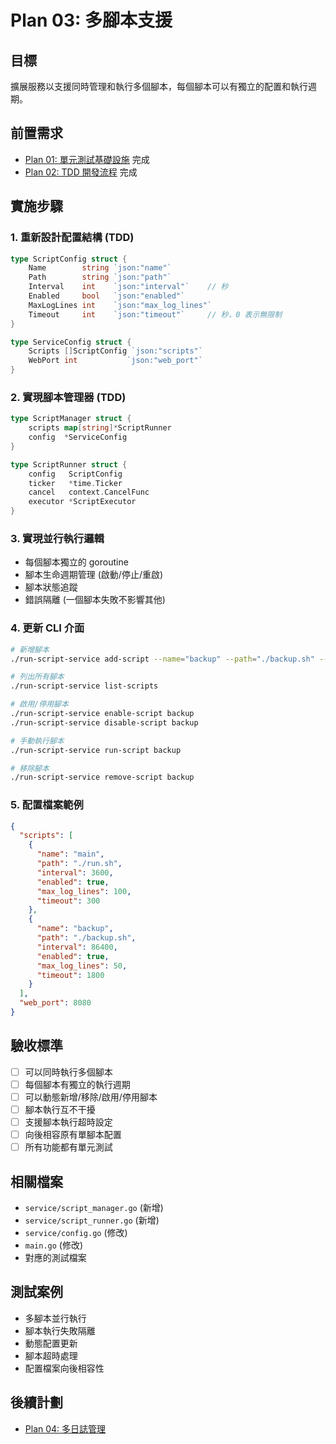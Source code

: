 # Plan 03: 多腳本支援

## 目標
擴展服務以支援同時管理和執行多個腳本，每個腳本可以有獨立的配置和執行週期。

## 前置需求
- [Plan 01: 單元測試基礎設施](01-unit-testing.md) 完成
- [Plan 02: TDD 開發流程](02-tdd-workflow.md) 完成

## 實施步驟

### 1. 重新設計配置結構 (TDD)
```go
type ScriptConfig struct {
    Name        string `json:"name"`
    Path        string `json:"path"`
    Interval    int    `json:"interval"`    // 秒
    Enabled     bool   `json:"enabled"`
    MaxLogLines int    `json:"max_log_lines"`
    Timeout     int    `json:"timeout"`     // 秒，0 表示無限制
}

type ServiceConfig struct {
    Scripts []ScriptConfig `json:"scripts"`
    WebPort int           `json:"web_port"`
}
```

### 2. 實現腳本管理器 (TDD)
```go
type ScriptManager struct {
    scripts map[string]*ScriptRunner
    config  *ServiceConfig
}

type ScriptRunner struct {
    config   ScriptConfig
    ticker   *time.Ticker
    cancel   context.CancelFunc
    executor *ScriptExecutor
}
```

### 3. 實現並行執行邏輯
- 每個腳本獨立的 goroutine
- 腳本生命週期管理 (啟動/停止/重啟)
- 腳本狀態追蹤
- 錯誤隔離 (一個腳本失敗不影響其他)

### 4. 更新 CLI 介面
```bash
# 新增腳本
./run-script-service add-script --name="backup" --path="./backup.sh" --interval="1h"

# 列出所有腳本
./run-script-service list-scripts

# 啟用/停用腳本
./run-script-service enable-script backup
./run-script-service disable-script backup

# 手動執行腳本
./run-script-service run-script backup

# 移除腳本
./run-script-service remove-script backup
```

### 5. 配置檔案範例
```json
{
  "scripts": [
    {
      "name": "main",
      "path": "./run.sh", 
      "interval": 3600,
      "enabled": true,
      "max_log_lines": 100,
      "timeout": 300
    },
    {
      "name": "backup",
      "path": "./backup.sh",
      "interval": 86400,
      "enabled": true, 
      "max_log_lines": 50,
      "timeout": 1800
    }
  ],
  "web_port": 8080
}
```

## 驗收標準
- [ ] 可以同時執行多個腳本
- [ ] 每個腳本有獨立的執行週期
- [ ] 可以動態新增/移除/啟用/停用腳本
- [ ] 腳本執行互不干擾
- [ ] 支援腳本執行超時設定
- [ ] 向後相容原有單腳本配置
- [ ] 所有功能都有單元測試

## 相關檔案
- `service/script_manager.go` (新增)
- `service/script_runner.go` (新增)
- `service/config.go` (修改)
- `main.go` (修改)
- 對應的測試檔案

## 測試案例
- 多腳本並行執行
- 腳本執行失敗隔離
- 動態配置更新
- 腳本超時處理
- 配置檔案向後相容性

## 後續計劃
- [Plan 04: 多日誌管理](04-multi-log-management.md)